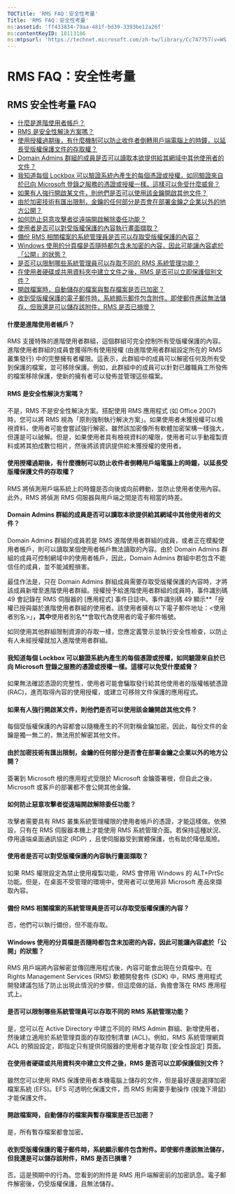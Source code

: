 ```yaml
---
TOCTitle: 'RMS FAQ：安全性考量'
Title: 'RMS FAQ：安全性考量'
ms:assetid: 'ff433834-79aa-481f-bd39-3393be12a26f'
ms:contentKeyID: 18113186
ms:mtpsurl: 'https://technet.microsoft.com/zh-tw/library/Cc747757(v=WS.10)'
---
```


RMS FAQ：安全性考量
===================

RMS 安全性考量 FAQ
------------------

-   [什麼是進階使用者帳戶？](#bkmk_43)
-   [RMS 是安全性解決方案嗎？](#bkmk_44)
-   [使用授權過期後，有什麼機制可以防止收件者倒轉用戶端電腦上的時鐘，以延長受版權保護文件的存取權？](#bkmk_45)
-   [Domain Admins 群組的成員是否可以讀取本欲提供給其網域中其他使用者的文件？](#bkmk_46)
-   [我知道每個 Lockbox 可以驗證系統內產生的每個憑證或授權，如同驗證來自於已向 Microsoft 登錄之服務的憑證或授權一樣。這樣可以免受什麼威脅？](#bkmk_47)
-   [如果有人強行開啟某文件，則他們是否可以使用該金鑰開啟其他文件？](#bkmk_48)
-   [由於加密技術有匯出限制，金鑰的任何部分是否會在部署金鑰之企業以外的地方公開？](#bkmk_49)
-   [如何防止惡意攻擊者從遠端開啟解除委任功能？](#bkmk_50)
-   [使用者是否可以對受版權保護的內容執行畫面擷取？](#bkmk_51)
-   [備份 RMS 相關檔案的系統管理員是否可以存取受版權保護的內容？](#bkmk_52)
-   [Windows 使用的分頁檔是否隨時都包含未加密的內容，因此可能讓內容處於「公開」的狀態？](#bkmk_53)
-   [是否可以限制哪些系統管理員可以存取不同的 RMS 系統管理功能？](#bkmk_54)
-   [在使用者硬碟或共用資料夾中建立文件之後，RMS 是否可以立即保護個別文件？](#bkmk_55)
-   [開啟檔案時，自動儲存的檔案與暫存檔案是否已加密？](#bkmk_56)
-   [收到受版權保護的電子郵件時，系統顯示郵件包含附件。即使郵件應該無法儲存，但我還是可以儲存該附件，RMS 是否已損壞？](#bkmk_562)

<span id="BKMK_43"></span>
#### 什麼是進階使用者帳戶？

RMS 支援特殊的進階使用者群組，這個群組可完全控制所有受版權保護的內容。進階使用者群組的成員會獲得所有使用授權 (由進階使用者群組設定所在的 RMS 叢集發行) 中的完整擁有者權限。這表示，此群組中的成員可以解密任何及所有受到保護的檔案，並可移除保護。例如，此群組中的成員可以針對已離職員工所發佈的檔案移除保護，使新的擁有者可以發佈並管理這些檔案。

<span id="BKMK_44"></span>
#### RMS 是安全性解決方案嗎？

不是，RMS 不是安全性解決方案。搭配使用 RMS 應用程式 (如 Office 2007) 時，您可以將 RMS 視為「原則強制執行解決方案」。如果使用者未獲授權可以檢視資料，使用者可能會嘗試強行解密。雖然該加密像所有軟體加密架構一樣強大，但還是可以破解。但是，如果使用者具有檢視資料的權限，使用者可以手動複製資料或將其拍成數位相片，然後將該資訊提供給未獲授權的使用者。

<span id="BKMK_45"></span>
#### 使用授權過期後，有什麼機制可以防止收件者倒轉用戶端電腦上的時鐘，以延長受版權保護文件的存取權？

RMS 將偵測用戶端系統上的時鐘是否向後或向前轉動，並防止使用者使用內容。此外，RMS 將偵測 RMS 伺服器與用戶端之間是否有相當的時差。

<span id="BKMK_46"></span>
#### Domain Admins 群組的成員是否可以讀取本欲提供給其網域中其他使用者的文件？

Domain Admins 群組的成員若是 RMS 進階使用者群組的成員，或者正在模擬使用者帳戶，則可以讀取某個使用者帳戶無法讀取的內容。由於 Domain Admins 群組的成員可控制網域中的使用者帳戶，因此，Domain Admins 群組中若包含不能信任的成員，並不能減輕損害。

最佳作法是，只在 Domain Admins 群組成員需要存取受版權保護的內容時，才將 該成員新增至進階使用者群組。授權授予給進階使用者群組的成員時，事件識別碼 49 會記錄在 RMS 伺服器的 \[應用程式\] 事件日誌中。事件識別碼 49 顯示**「授權已授與屬於進階使用者群組的使用者。該使用者擁有以下電子郵件地址：&lt;使用者別名&gt;」**，其中**使用者別名**會取代為使用者的電子郵件帳號。

如同使用其他群組限制資源的存取一樣，您應定義警示並執行安全性檢查，以防止有人未經授權就加入進階使用者群組。

<span id="BKMK_47"></span>
#### 我知道每個 Lockbox 可以驗證系統內產生的每個憑證或授權，如同驗證來自於已向 Microsoft 登錄之服務的憑證或授權一樣。這樣可以免受什麼威脅？

如果無法確認憑證的完整性，使用者可能會騙取發行給其他使用者的版權帳號憑證 (RAC)，進而取得內容的使用授權，或建立可移除文件保護的應用程式。

<span id="BKMK_48"></span>
#### 如果有人強行開啟某文件，則他們是否可以使用該金鑰開啟其他文件？

每個受版權保護的內容都會以隨機產生的不同對稱金鑰加密。因此，每份文件的金鑰是獨一無二的，無法用於解密其他文件。

<span id="BKMK_49"></span>
#### 由於加密技術有匯出限制，金鑰的任何部分是否會在部署金鑰之企業以外的地方公開？

簽署到 Microsoft 根的應用程式受限於 Microsoft 金鑰簽署根，但自此之後，Microsoft 或客戶的部署都不會公開其他金鑰。

<span id="BKMK_50"></span>
#### 如何防止惡意攻擊者從遠端開啟解除委任功能？

攻擊者需要具有 RMS 叢集系統管理權限的使用者帳戶的憑證，才能這樣做。依預設，只有在 RMS 伺服器本機上才能使用 RMS 系統管理介面。若保持這種狀況、停用遠端桌面通訊協定 (RDP) ，且使伺服器受到實體保護，也有助於降低風險。

<span id="BKMK_51"></span>
#### 使用者是否可以對受版權保護的內容執行畫面擷取？

如果 RMS 權限設定為禁止使用複製功能，RMS 會停用 Windows 的 ALT+PrtSc 功能。但是，在桌面不受管理的環境中，使用者可以使用非 Microsoft 產品來擷取內容。

<span id="BKMK_52"></span>
#### 備份 RMS 相關檔案的系統管理員是否可以存取受版權保護的內容？

否，他們可以執行備份，但不能存取。

<span id="BKMK_53"></span>
#### Windows 使用的分頁檔是否隨時都包含未加密的內容，因此可能讓內容處於「公開」的狀態？

RMS 用戶端將內容解密並傳回應用程式後，內容可能會出現在分頁檔中。在 Rights Management Services (RMS) 軟體開發套件 (SDK) 中，RMS 應用程式開發建議包括了防止出現此情況的步驟，但這麼做的話，負擔會落在 RMS 應用程式上。

<span id="BKMK_54"></span>
#### 是否可以限制哪些系統管理員可以存取不同的 RMS 系統管理功能？

是，您可以在 Active Directory 中建立不同的 RMS Admin 群組、新增使用者，然後建立適用於系統管理頁面的存取控制清單 (ACL)。例如，RMS 系統管理網頁 ACL 的預設設定，即指定只有提供伺服器的使用者才能存取 \[安全性設定\] 頁面。

<span id="BKMK_55"></span>
#### 在使用者硬碟或共用資料夾中建立文件之後，RMS 是否可以立即保護個別文件？

雖然您可以使用 RMS 保護使用者本機電腦上儲存的文件，但是最好還是選擇加密檔案系統 (EFS)。EFS 可透明化保護文件，而 RMS 則需要手動操作 (按幾下滑鼠) 才能保護文件。

<span id="BKMK_56"></span>
#### 開啟檔案時，自動儲存的檔案與暫存檔案是否已加密？

是，所有暫存檔案都會加密。

<span id="BKMK_562"></span>
#### 收到受版權保護的電子郵件時，系統顯示郵件包含附件。即使郵件應該無法儲存，但我還是可以儲存該附件，RMS 是否已損壞？

否。這是預期中的行為。您看到的附件是 RMS 用戶端解密前的加密訊息。電子郵件解密後，仍受版權保護，且無法儲存。